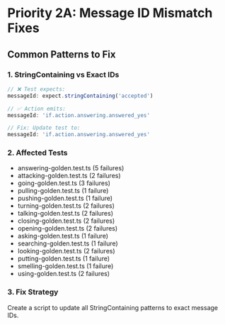 # Priority 2A: Message ID Mismatch Fixes

## Common Patterns to Fix

### 1. StringContaining vs Exact IDs
```typescript
// ❌ Test expects:
messageId: expect.stringContaining('accepted')

// ✅ Action emits:
messageId: 'if.action.answering.answered_yes'

// Fix: Update test to:
messageId: 'if.action.answering.answered_yes'
```

### 2. Affected Tests
- answering-golden.test.ts (5 failures)
- attacking-golden.test.ts (2 failures)
- going-golden.test.ts (3 failures)
- pulling-golden.test.ts (1 failure)
- pushing-golden.test.ts (1 failure)
- turning-golden.test.ts (2 failures)
- talking-golden.test.ts (2 failures)
- closing-golden.test.ts (2 failures)
- opening-golden.test.ts (2 failures)
- asking-golden.test.ts (1 failure)
- searching-golden.test.ts (1 failure)
- looking-golden.test.ts (2 failures)
- putting-golden.test.ts (1 failure)
- smelling-golden.test.ts (1 failure)
- using-golden.test.ts (2 failures)

### 3. Fix Strategy
Create a script to update all StringContaining patterns to exact message IDs.
